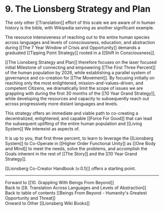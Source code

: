 # 9. The Lionsberg Strategy and Plan

The only other [[Translation]] effort of this scale we are aware of in human history is the bible, with Wikipedia serving as another significant example. 

The resource intensiveness of reaching out to the entire human species across languages and levels of consciousness, education, and abstraction during [[The 7 Year Window of Crisis and Opportunity]] demands a graduated [[Tipping Point Strategy]] rooted in a [[Shift In Consciousness]].  

[[The Lionsberg Strategy and Plan]] therefore focuses on the laser focused initial Milestone of connecting and empowering [[The First Three Percent]] of the human population by 2026, while establishing a parallel system of governance and co-creation for [[The Movement]]. By focusing initially on reaching only the most enlightened, mission-and-values-driven, and competent Citizens, we dramatically limit the scope of issues we are grappling with during the first 30 months of the [[10 Year Grand Strategy]], while developing the resources and capacity to subsequently reach out across progressively more distant languages and levels. 

This strategy offers an immediate and viable path to co-creating a decentralized, enlightened, and capable [[Force For Good]] that can lead the subsequent uplifting of the entire human population and [[Living System]] We interexist as aspects of. 

It is up to you, that first three percent, to learn to leverage the [[Lionsberg System]] to Co-Operate in [[Higher Order Functional Unity]]  as [[One Body and Mind]] to meet the needs, solve the problems, and accomplish the Goals inherent in the rest of [[The Story]] and the [[10 Year Grand Strategy]]. 

[[Lionsberg Co-Creator Handbook (v.0.1)]] offers a starting point. 

___

Forward to [[10. Grappling With Beings From Beyond]]      
Back to [[8. Translation Across Languages and Levels of Abstraction]]      
Back to table of contents [[Beings From Beyond - Humanity's Greatest Opportunity and Threat]]  
Onward to Other [[Lionsberg Wiki Books]]  
